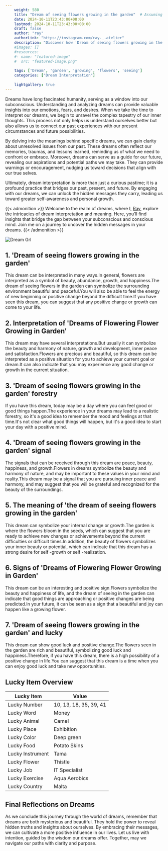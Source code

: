```yaml
---
    weight: 580
    title: "Dream of seeing flowers growing in the garden"  # Assuming 'title' column exists
    date: 2024-10-11T23:43:00+08:00
    lastmod: 2024-10-11T23:43:00+08:00
    draft: false
    author: "ray"
    authorLink: "https://instagram.com/ray._.atelier"
    description: "Discover how 'Dream of seeing flowers growing in the garden' can interpret your future and uncover its significant meanings in your life."
    #images: []
    #resources:
    #- name: "featured-image"
    #  src: "featured-image.png"
    
    tags: ['Dream', 'garden', 'growing', 'flowers', 'seeing']
    categories: ["Dream Interpretation"]
    
    lightgallery: true
---
```

    
Dreams have long fascinated humanity, serving as a window into our subconscious. Understanding and analyzing dreams can provide valuable insights into our emotions, fears, and desires. When we take the time to interpret our dreams, we begin to unravel the complex tapestry of our inner thoughts. This process not only helps us understand ourselves better but also allows us to connect our past experiences with our present circumstances and future possibilities.

By delving into the meanings behind specific dreams, we can gain clarity about unresolved issues from our past. These dreams often reflect our memories, traumas, and lessons learned, reminding us of what we need to confront or embrace. Moreover, dreams can serve as a guide for our future, revealing our aspirations and potential paths we may take. They can provide warnings or encouragement, nudging us toward decisions that align with our true selves.

Ultimately, dream interpretation is more than just a curious pastime; it is a profound practice that bridges our past, present, and future. By engaging with our dreams, we can unlock the hidden messages they carry, leading us toward greater self-awareness and personal growth.

{{< admonition >}}
Welcome to the realm of dreams, where I, [Ray](https://instagram.com/ray._.atelier), explore the intricacies of dream interpretation and meaning. Here, you’ll find insights that bridge the gap between your subconscious and conscious mind. Join me on a journey to uncover the hidden messages in your dreams.
{{< /admonition >}}

![Dream Grl](https://cdn.pixabay.com/photo/2017/11/02/03/35/gothic-2910057_1280.jpg "Dream Grl")

## 1. 'Dream of seeing flowers growing in the garden'
This dream can be interpreted in many ways.In general, flowers are interpreted as a symbol of beauty, abundance, growth, and happiness.The dream of seeing flowers in the garden can symbolize the surrounding environment beautiful and peaceful.You will also be able to feel the energy of new beginning or positive change beyond the difficult time.If you have seen this dream, you can suggest that any positive change or growth can come to your life.

## 2. Interpretation of 'Dreams of Flowering Flower Growing in Garden'
This dream may have several interpretations.But usually it can symbolize the beauty and harmony of nature, growth and development, inner peace and satisfaction.Flowers are precious and beautiful, so this dream can be interpreted as a positive situation for you to achieve your current goal or dream.It can also indicate that you may experience any good change or growth in the current situation.

## 3. 'Dream of seeing flowers growing in the garden' forestry
If you have this dream, today may be a day where you can feel good or good things happen.The experience in your dreams may lead to a realistic forestry, so it's a good idea to remember the mood and feelings at that time.It's not clear what good things will happen, but it's a good idea to start your day with a positive mind.

## 4. 'Dream of seeing flowers growing in the garden' signal
The signals that can be received through this dream are peace, beauty, happiness, and growth.Flowers in dreams symbolize the beauty and harmony of nature, and may be important to these values in your mind and reality.This dream may be a signal that you are pursuing inner peace and harmony, and may suggest that you will be grateful and recognized for the beauty of the surroundings.

## 5. The meaning of 'the dream of seeing flowers growing in the garden'
This dream can symbolize your internal change or growth.The garden is where the flowers bloom in the seeds, which can suggest that you are ready to achieve new changes or achievements beyond the current difficulties or difficult times.In addition, the beauty of flowers symbolizes your inner beauty or potential, which can indicate that this dream has a strong desire for self -growth or self -realization.

## 6. Signs of 'Dreams of Flowering Flower Growing in Garden'
This dream can be an interesting and positive sign.Flowers symbolize the beauty and happiness of life, and the dream of seeing in the garden can indicate that good things are approaching or positive changes are being predicted.In your future, it can be seen as a sign that a beautiful and joy can happen like a growing flower.

## 7. 'Dream of seeing flowers growing in the garden' and lucky
This dream can show good luck and positive change.The flowers seen in the garden are rich and beautiful, symbolizing good luck and happiness.Therefore, if you have this dream, there is a high possibility of a positive change in life.You can suggest that this dream is a time when you can enjoy good luck and take new opportunities.

## Lucky Item Overview
| Lucky Item          | Value              |
|---------------|--------------------|
| Lucky Number        | 10, 13, 18, 35, 39, 41  |
| Lucky Word          | Money |
| Lucky Animal        | Camel |
| Lucky Place         | Exhibition     |
| Lucky Color         | Deep green     |
| Lucky Food          | Potato Skins      |
| Lucky Instrument    | Tama |
| Lucky Flower        | Thistle    |
| Lucky Job           | IT Specialist       |
| Lucky Exercise      | Aqua Aerobics  |
| Lucky Country       | Malta    |


##  Final Reflections on Dreams

As we conclude this journey through the world of dreams, remember that dreams are both mysterious and beautiful. They hold the power to reveal hidden truths and insights about ourselves. By embracing their messages, we can cultivate a more positive influence in our lives. Let us live with intention, guided by the wisdom our dreams offer. Together, may we navigate our paths with clarity and purpose.
